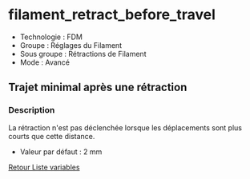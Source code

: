 # filament_retract_before_travel

* Technologie : FDM
* Groupe : Réglages du Filament
* Sous groupe : Rétractions de Filament
* Mode : Avancé

## Trajet minimal après une rétraction

### Description

La rétraction n'est pas déclenchée lorsque les déplacements sont plus courts que cette distance.

* Valeur par défaut : 2 mm

[Retour Liste variables](variable_list.md)